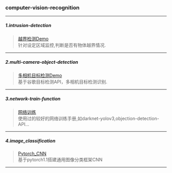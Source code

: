 ### computer-vision-recognition
---
##### 1.intrusion-detection 
>[越界检测Demo](https://github.com/Jeffer-hua/intrusion-detection)  
针对设定区域监控,判断是否有物体越界情况.
---
##### 2.multi-camera-object-detection
>[多相机目标检测Demo](https://github.com/Jeffer-hua/multi-camera-objection-detection)  
基于谷歌目标检测API，多相机目标检测识别.
---
##### 3.network-train-function
>[网络训练](https://github.com/Jeffer-hua/network-train-function)  
使用过的较好的网络训练手册,如darknet-yolov3,objection-detection-API...
---
##### 4.image_classification
>[Pytorch_CNN](https://github.com/Jeffer-hua/computer-vision-recognition/tree/master/image_classification)  
基于pytorch1.1搭建通用图像分类框架CNN
---
